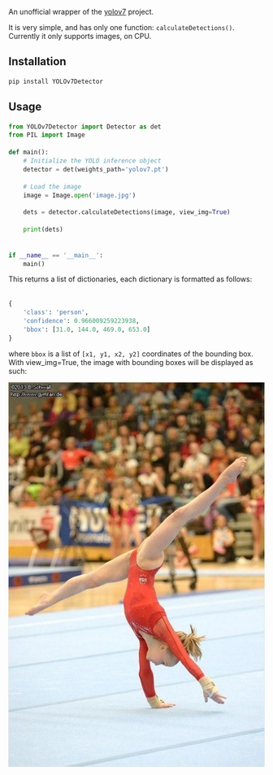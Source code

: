 An unofficial wrapper of the [yolov7](https://github.com/WongKinYiu/yolov7.git) project.

It is very simple, and has only one function: `calculateDetections()`. 
Currently it only supports images, on CPU.

## Installation

```bash
pip install YOLOv7Detector
```

## Usage

```python
from YOLOv7Detector import Detector as det
from PIL import Image

def main():
    # Initialize the YOLO inference object
    detector = det(weights_path='yolov7.pt')

    # Load the image
    image = Image.open('image.jpg')

    dets = detector.calculateDetections(image, view_img=True)

    print(dets)


if __name__ == '__main__':
    main()

```

This returns a list of dictionaries, each dictionary is formatted as follows:
```python

{
    'class': 'person', 
    'confidence': 0.966009259223938, 
    'bbox': [31.0, 144.0, 469.0, 653.0]
}
```

where `bbox` is a list of `[x1, y1, x2, y2]` coordinates of the bounding box.
With view_img=True, the image with bounding boxes will be displayed as such:

![image](test_images/test_4.jpg)